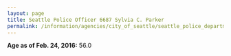 ```yaml
---
layout: page
title: Seattle Police Officer 6687 Sylvia C. Parker
permalink: /information/agencies/city_of_seattle/seattle_police_department/copbook/6687/
---
```


**Age as of Feb. 24, 2016:** 56.0
